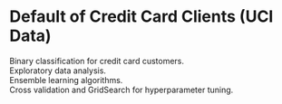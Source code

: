 # Default of Credit Card Clients (UCI Data)
Binary classification for credit card customers.<br />
Exploratory data analysis.<br />
Ensemble learning algorithms. <br />
Cross validation and GridSearch for hyperparameter tuning.<br />

